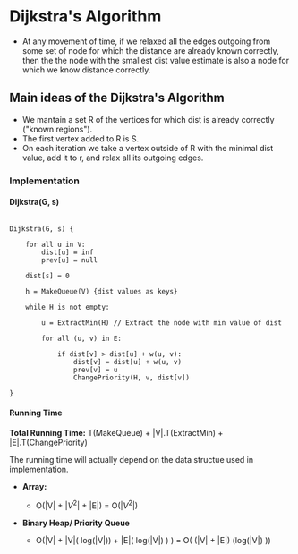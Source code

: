 # Dijkstra's Algorithm

- At any movement of time, if we relaxed all the edges outgoing from some set of node for which the distance are already known correctly, then the the node with the smallest dist value estimate is also a node for which we know distance correctly.

## Main ideas of the Dijkstra's Algorithm

* We mantain a set R of the vertices for which dist is already correctly ("known regions").
* The first vertex added to R is S.
* On each iteration we take a vertex outside of R with the minimal dist value, add it to r, and relax all its outgoing edges.

### Implementation

#### Dijkstra(G, s)

```

Dijkstra(G, s) {

	for all u in V:
		dist[u] = inf
		prev[u] = null

	dist[s] = 0

	h = MakeQueue(V) {dist values as keys}

	while H is not empty:

		u = ExtractMin(H) // Extract the node with min value of dist

		for all (u, v) in E:

			if dist[v] > dist[u] + w(u, v):
				dist[v] = dist[u] + w(u, v)
				prev[v] = u
				ChangePriority(H, v, dist[v])

}

```

#### Running Time

**Total Running Time:**  T(MakeQueue) + |V|.T(ExtractMin) + |E|.T(ChangePriority)

The running time will actually depend on the data structue used in implementation.

* **Array:**

	- O(|V| + |$V^2$| + |E|) = O(|$V^2$|)

* **Binary Heap/ Priority Queue**

 	-  O(|V| + |V|( log(|V|)) + |E|( log(|V|) ) ) = O( (|V| + |E|) (log(|V|) ))
